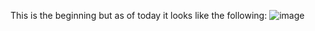 This is the beginning but as of today it looks like the following:
![image](https://github.com/afwerki/eotc_app/assets/50844661/8f6b28a6-2b1c-4d4f-9172-6f1bee5351a6)

